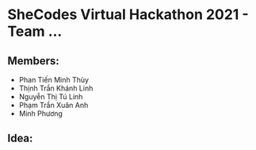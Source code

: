 # SheCodes Virtual Hackathon 2021 - Team ...

## Members:
* Phan Tiến Minh Thùy
* Thịnh Trần Khánh Linh
* Nguyễn Thị Tú Linh
* Phạm Trần Xuân Anh
* Minh Phương

## Idea:

